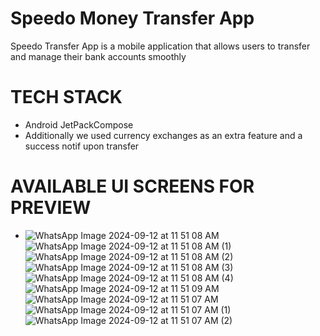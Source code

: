 # Speedo Money Transfer App #

Speedo Transfer App is a mobile application that allows users to transfer and manage their bank accounts smoothly

# TECH STACK #

- Android JetPackCompose
- Additionally we used currency exchanges as an extra feature and a success notif upon transfer




# AVAILABLE UI SCREENS FOR PREVIEW #
- ![WhatsApp Image 2024-09-12 at 11 51 08 AM](https://github.com/user-attachments/assets/f1fab1c8-6d76-483e-afcc-2ac9e2b54b24) ![WhatsApp Image 2024-09-12 at 11 51 08 AM (1)](https://github.com/user-attachments/assets/06b92504-8ac5-4698-be62-2e4e13e6d94e) ![WhatsApp Image 2024-09-12 at 11 51 08 AM (2)](https://github.com/user-attachments/assets/56919ff7-f995-4c5f-9787-0bc0038c8795) ![WhatsApp Image 2024-09-12 at 11 51 08 AM (3)](https://github.com/user-attachments/assets/8b182321-e7c4-4bef-b020-800d26140e2b) ![WhatsApp Image 2024-09-12 at 11 51 08 AM (4)](https://github.com/user-attachments/assets/1d25eec0-1f63-4c7d-8673-94b910e15498) ![WhatsApp Image 2024-09-12 at 11 51 09 AM](https://github.com/user-attachments/assets/f8073301-89b5-4fb4-93fc-d381491c0e97) ![WhatsApp Image 2024-09-12 at 11 51 07 AM](https://github.com/user-attachments/assets/a1282573-cf19-41b2-9eeb-fab158f9cf54) ![WhatsApp Image 2024-09-12 at 11 51 07 AM (1)](https://github.com/user-attachments/assets/6158e78c-c7ad-44cc-a313-add8bda1db1f) ![WhatsApp Image 2024-09-12 at 11 51 07 AM (2)](https://github.com/user-attachments/assets/f40f895e-7331-4d9b-9ccc-7763ff5d0ce2)


